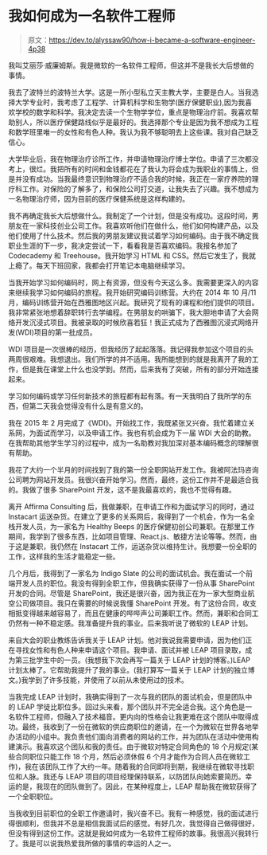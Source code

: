 # 我如何成为一名软件工程师

> 原文：<https://dev.to/alyssaw90/how-i-became-a-software-engineer-4p38>

我叫艾丽莎·威廉姆斯。我是微软的一名软件工程师，但这并不是我长大后想做的事情。

我去了波特兰的波特兰大学。这是一所小型私立天主教大学，主要是白人。当我选择大学专业时，我考虑了工程学、计算机科学和生物学(医疗保健职业),因为我喜欢学校的数学和科学。我决定去读一个生物学学位，重点是物理治疗前。我喜欢帮助别人，所以医疗保健路线似乎是最好的。我选择那个专业是因为我不想成为工程和数学班里唯一的女性和有色人种。我认为我不够聪明去上这些课。我对自己缺乏信心。

大学毕业后，我在物理治疗诊所工作，并申请物理治疗博士学位。申请了三次都没考上，很烂。我把所有的时间和金钱都花在了我认为将会成为我职业的事情上，但是并没有成功。当我最终意识到物理治疗不适合我的时候，我正在一家疗养院的理疗科工作。对保险的了解多了，和保险公司打交道，让我失去了兴趣。我不想成为一名物理治疗师，因为目前的医疗保健系统是这样构建的。

我不再确定我长大后想做什么。我制定了一个计划，但是没有成功。这段时间，男朋友在一家科技创业公司工作。我喜欢听他们在做什么，他们如何构建产品，以及他们使用了什么技术。然后我的男朋友建议我试着学习如何编码。由于我不确定我职业生涯的下一步，我决定尝试一下，看看我是否喜欢编码。我报名参加了 Codecademy 和 Treehouse。我开始学习 HTML 和 CSS。然后它发生了，我就上瘾了。每天下班回家，我都会打开笔记本电脑继续学习。

当我开始学习如何编码时，网上有资源，但没有今天这么多。我需要更深入的内容来继续我学习如何编码的旅程。我开始研究编码训练营。大约在 2014 年 10 月/11 月，编码训练营开始在西雅图地区兴起。我研究了现有的课程和他们提供的项目。我非常紧张地想着辞职转行去学编程。在男朋友的哄骗下，我大胆地申请了大会网络开发沉浸式项目。我被录取的时候欣喜若狂！我正式成为了西雅图沉浸式网络开发(WDI)项目的第一批成员。

WDI 项目是一次很棒的经历，但我经历了起起落落。我记得我参加这个项目的头两周很艰难。我想退出。我们所学的并不适用。我所能想到的就是我离开了我的工作，但是我在课堂上什么也没学到。然而，后来我有了突破，所有的部分开始连接起来。

学习如何编码或学习任何新技术的旅程都有起有落。有一天我明白了我所学的东西，但第二天我会觉得没有什么是有意义的。

我在 2015 年 2 月完成了《WDI》。开始找工作，我既紧张又兴奋。我忙着建立关系网，为面试而学习，以及申请工作。我也有机会成为下一届 WDI 大会的助教。在我帮助其他学生学习的过程中，成为一名助教对我加深对基本编码概念的理解很有帮助。

我花了大约一个半月的时间找到了我的第一份全职网站开发工作。我被阿法玛咨询公司聘为网站开发员。我很兴奋开始学习。然而，最终，这份工作并不是最适合我的。我做了很多 SharePoint 开发，这不是我最喜欢的，我也不觉得有趣。

离开 Affirma Consulting 后，我做兼职，在申请工作和为面试学习的同时，通过 Instacart 运送杂货。在建立了更多的关系网后，我得到了一个机会，作为一名全栈开发人员，为一家名为 Healthy Beeps 的医疗保健初创公司兼职。在那里工作期间，我学到了很多东西，比如项目管理、React.js、敏捷方法论等等。然而，由于这是兼职，我仍然在 Instacart 工作，运送杂货以维持生计。我想要一份全职的工作，这样我的生活才能稳定一些。

几个月后，我得到了一家名为 Indigo Slate 的公司的面试机会。我在面试一个前端开发人员的职位。我没有得到全职工作，但我确实获得了一份从事 SharePoint 开发的合同。尽管是 SharePoint，我还是很兴奋，因为我正在为一家大型商业航空公司做项目。我只在需要的时候说我懂 SharePoint 开发。有了这份合同，收支相抵变得越来越容易了，而且在健康的哔哔声公司兼职工作。然而，兼职和合同工仍然有一种不稳定感。我准备提升我的事业。后来我听说了微软的 LEAP 计划。

来自大会的职业教练告诉我关于 LEAP 计划。他对我说我需要申请，因为他们正在寻找女性和有色人种来申请这个项目。我申请、面试并被 LEAP 项目录取，成为第三批学生中的一员。(我想我下次会再写一篇关于 LEAP 计划的博客。)LEAP 计划太棒了。它帮助我提升了我的事业。(我打算写一篇关于 LEAP 计划的独立博文。)我学到了许多技能，并使用了以前从未使用过的技术。

当我完成 LEAP 计划时，我确实得到了一次与我的团队的面试机会，但是团队中的 LEAP 学徒比职位多。回过头来看，那个团队并不完全适合我。这个角色是一名软件工程师，但融入了技术福音。更内向的性格会让我更难在这个团队中取得成功。最终，我收到了一份在微软的供应商职位的邀请，在一个为微软在世界各地举办活动的小组中。我负责他们面向消费者的网站的工作，并为团队在活动中使用构建演示。我喜欢这个团队和我的责任。由于微软对特定合同角色的 18 个月规定(某些合同职位只能工作 18 个月，然后必须休假 6 个月才能作为合同人员在微软工作)，我在该团队工作了大约一年。随着我的合同即将到期，我继续在微软寻找职位和人脉。我还与 LEAP 项目的项目经理保持联系，以防团队向她索要简历。幸运的是，我现在的团队做到了。因此，在某种程度上，LEAP 帮助我在微软获得了一个全职职位。

当我收到目前职位的全职工作邀请时，我兴奋不已。我有一种感觉，我的面试进行得很顺利，但我并不总是相信我面试后的感觉。有好几次，我觉得自己做得很好，但没有得到这份工作。这就是我如何成为一名软件工程师的故事。我很高兴我转行了。我是可以说我热爱我所做的事情的幸运的人之一。